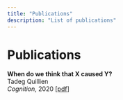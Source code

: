 ```yaml
---
title: "Publications"
description: "List of publications"
---
```


# Publications
**When do we think that X caused Y?**\
Tadeg Quillien \
*Cognition*, 2020
[[pdf](/Quillien%202020%20actual%20causation.pdf)]

 